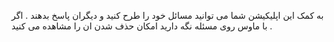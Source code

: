 به کمک این اپلیکیشن شما می توانید مسائل خود را طرح کنید و دیگران پاسخ بدهند . اگر با ماوس روی مسئله نگه دارید امکان حذف شدن ان را مشاهده می کنید .
